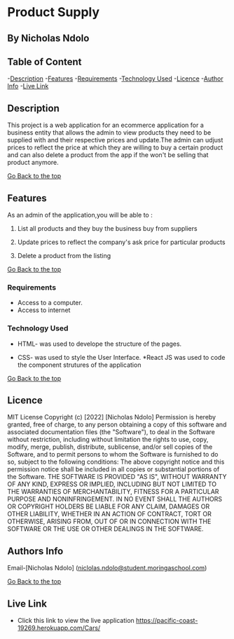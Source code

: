 # Product Supply
## By Nicholas Ndolo

## Table of Content

-[Description](#description)
-[Features](#features)
-[Requirements](#requirements)
-[Technology Used](#technology-Used)
-[Licence](#licence)
-[Author Info](#Authors-Info)
-[Live Link](#Live-Link)

## Description

<p>This project is a web application for an ecommerce application for a business entity that allows the admin to view products they need to be supplied with and their respective prices and update.The admin can udjust prices to reflect the price at which they are willing to buy a certain product and can also delete a product from the app if the won't be selling that product anymore.</p>

[Go Back to the top](#product-supply)

## Features

As an admin of the application,you will be able to :

1. List all products and they buy the business buy from suppliers

2. Update prices to reflect the company's ask price for particular products

3. Delete a product from the listing

[Go Back to the top](#product-spply)

### Requirements

* Access to a computer.
* Access to internet

### Technology Used
* HTML- was used to develope the structure of the pages.

* CSS- was used to style the User Interface.
*React JS was used to code the component strutures of the application

[Go Back to the top](#product-supply)

## Licence

MIT License
Copyright (c) [2022] [Nicholas Ndolo]
Permission is hereby granted, free of charge, to any person obtaining a copy
of this software and associated documentation files (the "Software"), to deal
in the Software without restriction, including without limitation the rights
to use, copy, modify, merge, publish, distribute, sublicense, and/or sell
copies of the Software, and to permit persons to whom the Software is
furnished to do so, subject to the following conditions:
The above copyright notice and this permission notice shall be included in all
copies or substantial portions of the Software.
THE SOFTWARE IS PROVIDED "AS IS", WITHOUT WARRANTY OF ANY KIND, EXPRESS OR
IMPLIED, INCLUDING BUT NOT LIMITED TO THE WARRANTIES OF MERCHANTABILITY,
FITNESS FOR A PARTICULAR PURPOSE AND NONINFRINGEMENT. IN NO EVENT SHALL THE
AUTHORS OR COPYRIGHT HOLDERS BE LIABLE FOR ANY CLAIM, DAMAGES OR OTHER
LIABILITY, WHETHER IN AN ACTION OF CONTRACT, TORT OR OTHERWISE, ARISING FROM,
OUT OF OR IN CONNECTION WITH THE SOFTWARE OR THE USE OR OTHER DEALINGS IN THE
SOFTWARE.

## Authors Info

Email-[Nicholas Ndolo]
(niclolas.ndolo@student.moringaschool.com)

[Go Back to the top](#product-supply)

## Live Link

- Click this link to view the live application https://pacific-coast-19269.herokuapp.com/Cars/